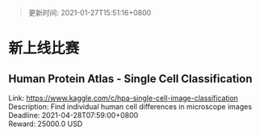 > 更新时间: 2021-01-27T15:51:16+0800 

# 新上线比赛


## Human Protein Atlas - Single Cell Classification
Link: https://www.kaggle.com/c/hpa-single-cell-image-classification  
Description: Find individual human cell differences in microscope images  
Deadline: 2021-04-28T07:59:00+0800  
Reward: 25000.0 USD  


